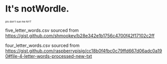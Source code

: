 # It's notWordle.
<sub><sub><sub>pls don't sue me NYT</sub></sub></sub>

five_letter_words.csv sourced from https://gist.github.com/shmookey/b28e342e1b1756c4700f42f17102c2ff

four_letter_words.csv sourced from https://gist.github.com/raspberrypisig/cc18b0f4fbc0c79ffd667d06adc0a190#file-4-letter-words-processed-new-txt